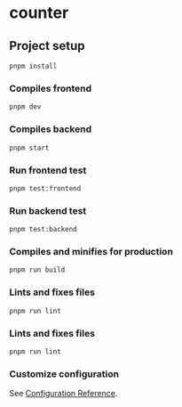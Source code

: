 # counter

## Project setup
```
pnpm install
```

### Compiles frontend
```
pnpm dev
```

### Compiles backend
```
pnpm start
```
### Run frontend test
```
pnpm test:frontend
```

### Run backend test
```
pnpm test:backend
```

### Compiles and minifies for production
```
pnpm run build
```

### Lints and fixes files
```
pnpm run lint
```
### Lints and fixes files
```
pnpm run lint
```

### Customize configuration
See [Configuration Reference](https://cli.vuejs.org/config/).
